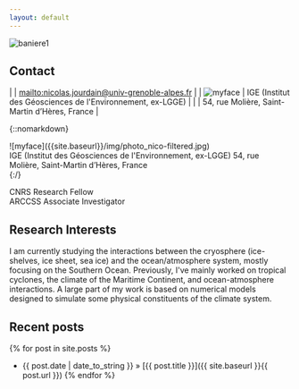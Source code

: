 ```yaml
---
layout: default
---
```


![baniere1]({{site.baseurl}}/img/baniere_3.jpg)

## Contact

|                                                         | <mailto:nicolas.jourdain@univ-grenoble-alpes.fr>           |
| ![myface]({{site.baseurl}}/img/photo_nico-filtered.jpg) | IGE (Institut des Géosciences de l'Environnement, ex-LGGE) |
|                                                         | 54, rue Molière, Saint-Martin d’Hères, France              |

{::nomarkdown}
<div style="float:left" markdown="1">
![myface]({{site.baseurl}}/img/photo_nico-filtered.jpg)
</div>
<div style="float:right" markdown="1">
<mailto:nicolas.jourdain@univ-grenoble-alpes.fr>
IGE (Institut des Géosciences de l'Environnement, ex-LGGE)
54, rue Molière, Saint-Martin d’Hères, France
</div>
<div style="clear:both"/>
{:/}

CNRS Research Fellow  
ARCCSS Associate Investigator


## Research Interests

I am currently studying the interactions between the cryosphere (ice-shelves, ice sheet, sea ice) and the ocean/atmosphere system, mostly focusing on the Southern Ocean. Previously, I've mainly worked on tropical cyclones, the climate of the Maritime Continent, and ocean-atmosphere interactions. A large part of my work is based on numerical models designed to simulate some physical constituents of the climate system.


## Recent posts
{% for post in site.posts %}
   - {{ post.date | date_to_string }} » [{{ post.title }}]({{ site.baseurl }}{{ post.url }})
{% endfor %}
